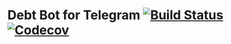 # Debt Bot for Telegram [![Build Status](https://img.shields.io/travis/cloudedcat/debt-bot)](https://travis-ci.org/cloudedcat/debt-bot) [![Codecov](https://img.shields.io/codecov/c/github/cloudedcat/debt-bot)](https://codecov.io/gh/cloudedcat/debt-bot)

